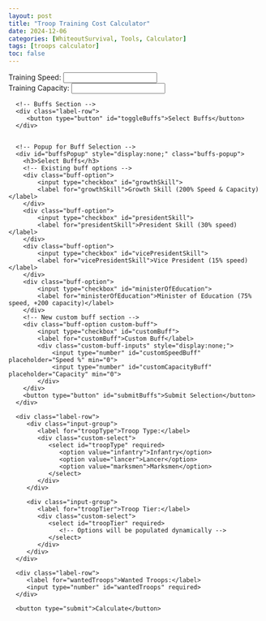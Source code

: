 ```yaml
---
layout: post
title: "Troop Training Cost Calculator"
date: 2024-12-06
categories: [WhiteoutSurvival, Tools, Calculator]
tags: [troops calculator]
toc: false
---
```


<div class="calculator-container">
   <form id="calculatorForm">
      <div class="label-row">
         <div class="input-group">
            <label for="trainingSpeed">Training Speed:</label>
            <input type="number" id="trainingSpeed" step="0.01" required>
         </div>
         <div class="input-group">
            <label for="trainingCapacity">Training Capacity:</label>
            <input type="number" id="trainingCapacity" required>
         </div>
      </div>

      <!-- Buffs Section -->
      <div class="label-row">
         <button type="button" id="toggleBuffs">Select Buffs</button>
      </div>
      

      <!-- Popup for Buff Selection -->
      <div id="buffsPopup" style="display:none;" class="buffs-popup">
        <h3>Select Buffs</h3>
        <!-- Existing buff options -->
        <div class="buff-option">
            <input type="checkbox" id="growthSkill">
            <label for="growthSkill">Growth Skill (200% Speed & Capacity)</label>
        </div>
        <div class="buff-option">
            <input type="checkbox" id="presidentSkill">
            <label for="presidentSkill">President Skill (30% speed)</label>
        </div>
        <div class="buff-option">
            <input type="checkbox" id="vicePresidentSkill">
            <label for="vicePresidentSkill">Vice President (15% speed)</label>
        </div>
        <div class="buff-option">
            <input type="checkbox" id="ministerOfEducation">
            <label for="ministerOfEducation">Minister of Education (75% speed, +200 capacity)</label>
        </div>
        <!-- New custom buff section -->
        <div class="buff-option custom-buff">
            <input type="checkbox" id="customBuff">
            <label for="customBuff">Custom Buff</label>
            <div class="custom-buff-inputs" style="display:none;">
                <input type="number" id="customSpeedBuff" placeholder="Speed %" min="0">
                <input type="number" id="customCapacityBuff" placeholder="Capacity" min="0">
            </div>
        </div>
        <button type="button" id="submitBuffs">Submit Selection</button>
      </div>

      <div class="label-row">
         <div class="input-group">
            <label for="troopType">Troop Type:</label>
            <div class="custom-select">
               <select id="troopType" required>
                  <option value="infantry">Infantry</option>
                  <option value="lancer">Lancer</option>
                  <option value="marksmen">Marksmen</option>
               </select>
            </div>
         </div>

         <div class="input-group">
            <label for="troopTier">Troop Tier:</label>
            <div class="custom-select">
               <select id="troopTier" required>
                  <!-- Options will be populated dynamically -->
               </select>
            </div>
         </div>
      </div>

      <div class="label-row">
         <label for="wantedTroops">Wanted Troops:</label>
         <input type="number" id="wantedTroops" required>
      </div>

      <button type="submit">Calculate</button>
   </form>

   <!-- Results displayed here -->
   <div id="results" style="display:none;" class="results"></div>
</div>

<link rel="stylesheet" href="{{ '/assets/css/troops_calculator.css' | relative_url }}">
<script src="{{ '/assets/js/calculator.js' | relative_url }}"></script>